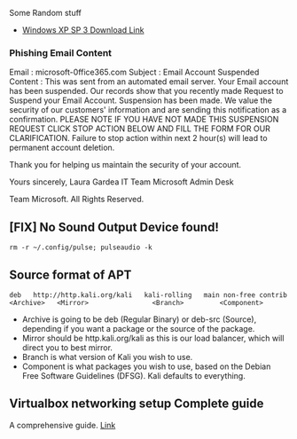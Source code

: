 Some Random stuff

* [Windows XP SP 3 Download Link](https://softlay.net/operating-system/windows-xp-sp3-iso-full-version-free-download.html)





### Phishing Email Content

Email : microsoft-0ffice365.com
Subject : Email Account Suspended
Content : 
This was sent from an automated email server. 
Your Email account has been suspended.
Our records show that you recently made Request to Suspend your Email Account.
Suspension has been made.
We value the security of our customers' information and are sending this notification as a confirmation. PLEASE NOTE IF YOU HAVE NOT MADE THIS SUSPENSION REQUEST CLICK STOP ACTION BELOW AND FILL THE FORM FOR OUR CLARIFICATION.
Failure to stop action within next 2 hour(s) will lead to permanent account deletion.

<LINK>

Thank you for helping us maintain the security of your account.

Yours sincerely,
Laura Gardea
IT Team
Microsoft Admin Desk

Team Microsoft. All Rights Reserved.

## [FIX] No Sound Output Device found!
```
rm -r ~/.config/pulse; pulseaudio -k
```

## Source format of APT 
```
deb   http://http.kali.org/kali   kali-rolling   main non-free contrib
<Archive>   <Mirror>                <Branch>         <Component>
```
- Archive is going to be deb (Regular Binary) or deb-src (Source), depending if you want a package or the source of the package.
- Mirror should be http.kali.org/kali as this is our load balancer, which will direct you to best mirror.
- Branch is what version of Kali you wish to use.
- Component is what packages you wish to use, based on the Debian Free Software Guidelines (DFSG). Kali defaults to everything.

## Virtualbox networking setup Complete guide

A comprehensive guide. [Link](https://www.nakivo.com/blog/virtualbox-network-setting-guide/)
